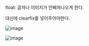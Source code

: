 float: 글자나 이미지가 안삐져나오게 한다.

대신에 clearfix를 넣어주어야한다.

![image](https://user-images.githubusercontent.com/108928206/191019007-aae5c6b8-98d5-4cde-b55f-8bd5c9fffe75.png)

![image](https://user-images.githubusercontent.com/108928206/191018964-c078149a-539b-4b4e-8faf-4b9fef333e1e.png)

